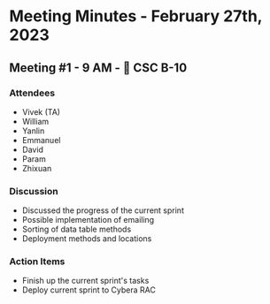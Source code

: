 # Meeting Minutes - February 27th, 2023
## Meeting #1 - 9 AM - 📍 CSC B-10
### Attendees
-   Vivek (TA)
-   William
-   Yanlin
-   Emmanuel
-   David
-   Param
-   Zhixuan

### Discussion
- Discussed the progress of the current sprint
- Possible implementation of emailing
- Sorting of data table methods
- Deployment methods and locations

### Action Items
- Finish up the current sprint's tasks
- Deploy current sprint to Cybera RAC